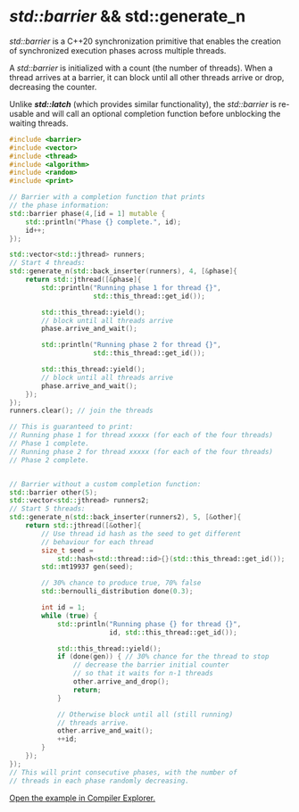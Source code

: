 # *std::barrier* && std::generate_n

*std::barrier* is a C++20 synchronization primitive that enables the creation of synchronized execution phases across multiple threads.

A *std::barrier* is initialized with a count (the number of threads). When a thread arrives at a barrier, it can block until all other threads arrive or drop, decreasing the counter.

Unlike ***std::latch*** (which provides similar functionality), the *std::barrier* is re-usable and will call an optional completion function before unblocking the waiting threads.

```cpp
#include <barrier>
#include <vector>
#include <thread>
#include <algorithm>
#include <random>
#include <print>

// Barrier with a completion function that prints
// the phase information:
std::barrier phase(4,[id = 1] mutable {
    std::println("Phase {} complete.", id);
    id++;
});

std::vector<std::jthread> runners;
// Start 4 threads:
std::generate_n(std::back_inserter(runners), 4, [&phase]{
    return std::jthread([&phase]{
        std::println("Running phase 1 for thread {}",
                     std::this_thread::get_id());

        std::this_thread::yield();
        // block until all threads arrive
        phase.arrive_and_wait();

        std::println("Running phase 2 for thread {}",
                     std::this_thread::get_id());

        std::this_thread::yield();
        // block until all threads arrive
        phase.arrive_and_wait();
    });
});
runners.clear(); // join the threads

// This is guaranteed to print:
// Running phase 1 for thread xxxxx (for each of the four threads)
// Phase 1 complete.
// Running phase 2 for thread xxxxx (for each of the four threads)
// Phase 2 complete.


// Barrier without a custom completion function:
std::barrier other(5);
std::vector<std::jthread> runners2;
// Start 5 threads:
std::generate_n(std::back_inserter(runners2), 5, [&other]{
    return std::jthread([&other]{
        // Use thread id hash as the seed to get different
        // behaviour for each thread
        size_t seed = 
            std::hash<std::thread::id>{}(std::this_thread::get_id());
        std::mt19937 gen(seed);

        // 30% chance to produce true, 70% false
        std::bernoulli_distribution done(0.3); 

        int id = 1;
        while (true) {
            std::println("Running phase {} for thread {}", 
                         id, std::this_thread::get_id());

            std::this_thread::yield();
            if (done(gen)) { // 30% chance for the thread to stop
                // decrease the barrier initial counter
                // so that it waits for n-1 threads
                other.arrive_and_drop();
                return;
            }

            // Otherwise block until all (still running)
            // threads arrive.
            other.arrive_and_wait();
            ++id;
        }
    });
});
// This will print consecutive phases, with the number of 
// threads in each phase randomly decreasing.
```

[Open the example in Compiler Explorer.](https://compiler-explorer.com/z/Mo6EqWEK3)